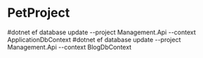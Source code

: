 # PetProject
#dotnet ef database update --project Management.Api --context ApplicationDbContext
#dotnet ef database update --project Management.Api --context BlogDbContext 